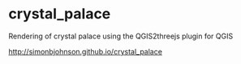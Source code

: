 # crystal_palace

Rendering of crystal palace using the QGIS2threejs plugin for QGIS

http://simonbjohnson.github.io/crystal_palace
